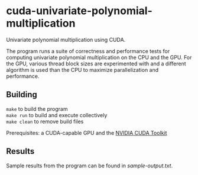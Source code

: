 # cuda-univariate-polynomial-multiplication
Univariate polynomial multiplication using CUDA.

The program runs a suite of correctness and performance tests for computing univariate polynomial multiplication on the CPU and the GPU. For the GPU, various thread block sizes are experimented with and a different algorithm is used than the CPU to maximize parallelization and performance.

## Building
`make` to build the program  
`make run` to build and execute collectively  
`make clean` to remove build files  
  
Prerequisites: a CUDA-capable GPU and the [NVIDIA CUDA Toolkit](https://developer.nvidia.com/cuda-downloads)

## Results
Sample results from the program can be found in *sample-output.txt*.
